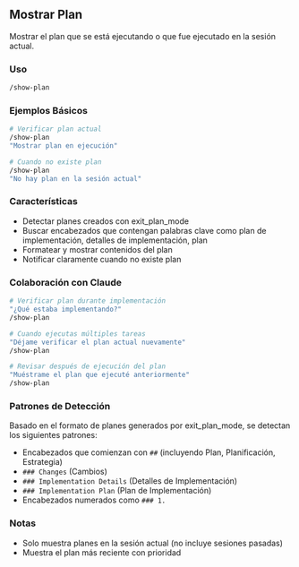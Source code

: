 ## Mostrar Plan

Mostrar el plan que se está ejecutando o que fue ejecutado en la sesión actual.

### Uso

```bash
/show-plan
```

### Ejemplos Básicos

```bash
# Verificar plan actual
/show-plan
"Mostrar plan en ejecución"

# Cuando no existe plan
/show-plan
"No hay plan en la sesión actual"
```

### Características

- Detectar planes creados con exit_plan_mode
- Buscar encabezados que contengan palabras clave como plan de implementación, detalles de implementación, plan
- Formatear y mostrar contenidos del plan
- Notificar claramente cuando no existe plan

### Colaboración con Claude

```bash
# Verificar plan durante implementación
"¿Qué estaba implementando?"
/show-plan

# Cuando ejecutas múltiples tareas
"Déjame verificar el plan actual nuevamente"
/show-plan

# Revisar después de ejecución del plan
"Muéstrame el plan que ejecuté anteriormente"
/show-plan
```

### Patrones de Detección

Basado en el formato de planes generados por exit_plan_mode, se detectan los siguientes patrones:

- Encabezados que comienzan con `##` (incluyendo Plan, Planificación, Estrategia)
- `### Changes` (Cambios)
- `### Implementation Details` (Detalles de Implementación)
- `### Implementation Plan` (Plan de Implementación)
- Encabezados numerados como `### 1.`

### Notas

- Solo muestra planes en la sesión actual (no incluye sesiones pasadas)
- Muestra el plan más reciente con prioridad
